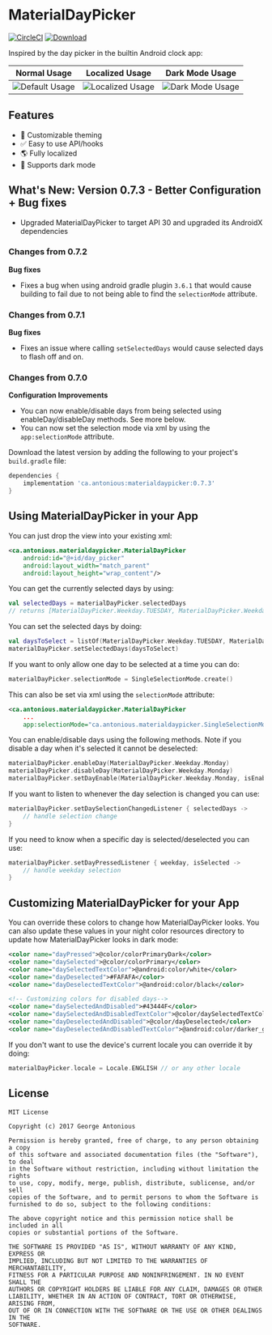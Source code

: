# MaterialDayPicker

[![CircleCI](https://circleci.com/gh/gantonious/MaterialDayPicker.svg?style=svg)](https://circleci.com/gh/gantonious/MaterialDayPicker) [![Download](https://api.bintray.com/packages/gantonious/maven/materialdaypicker/images/download.svg)](https://bintray.com/gantonious/maven/materialdaypicker/_latestVersion)

Inspired by the day picker in the builtin Android clock app:

|Normal Usage|Localized Usage|Dark Mode Usage|
|---|---|---|
|![Default Usage](screenshots/default_usage.gif)|![Localized Usage](screenshots/localized_usage.gif)|![Dark Mode Usage](screenshots/dark_mode_usage.gif)|


## Features
- 🎨 Customizable theming
- ✅ Easy to use API/hooks
- 🌎 Fully localized
- 👻 Supports dark mode

## What's New: Version 0.7.3 - Better Configuration + Bug fixes

- Upgraded MaterialDayPicker to target API 30 and upgraded its AndroidX dependencies

### Changes from 0.7.2

**Bug fixes**
- Fixes a bug when using android gradle plugin `3.6.1` that would cause building to fail due to not being able to find the `selectionMode` attribute.

### Changes from 0.7.1

**Bug fixes**
- Fixes an issue where calling `setSelectedDays` would cause selected days to flash off and on.

### Changes from 0.7.0

**Configuration Improvements**
- You can now enable/disable days from being selected using enableDay/disableDay methods. See more below.
- You can now set the selection mode via xml by using the `app:selectionMode` attribute.

Download the latest version by adding the following to your project's `build.gradle` file:

```groovy
dependencies {
    implementation 'ca.antonious:materialdaypicker:0.7.3'
}
```

## Using MaterialDayPicker in your App

You can just drop the view into your existing xml:

```xml
<ca.antonious.materialdaypicker.MaterialDayPicker
    android:id="@+id/day_picker"
    android:layout_width="match_parent"
    android:layout_height="wrap_content"/>
```

You can get the currently selected days by using:

```kotlin
val selectedDays = materialDayPicker.selectedDays
// returns [MaterialDayPicker.Weekday.TUESDAY, MaterialDayPicker.Weekday.FRIDAY]
```

You can set the selected days by doing:

```kotlin
val daysToSelect = listOf(MaterialDayPicker.Weekday.TUESDAY, MaterialDayPicker.Weekday.FRIDAY)
materialDayPicker.setSelectedDays(daysToSelect)
```

If you want to only allow one day to be selected at a time you can do:

```kotlin
materialDayPicker.selectionMode = SingleSelectionMode.create()
```

This can also be set via xml using the `selectionMode` attribute:

```xml
<ca.antonious.materialdaypicker.MaterialDayPicker
    ...
    app:selectionMode="ca.antonious.materialdaypicker.SingleSelectionMode"/>
```

You can enable/disable days using the following methods. Note if you disable a day when it's selected it cannot be deselected:

```kotlin
materialDayPicker.enableDay(MaterialDayPicker.Weekday.Monday)
materialDayPicker.disableDay(MaterialDayPicker.Weekday.Monday)
materialDayPicker.setDayEnable(MaterialDayPicker.Weekday.Monday, isEnabled = false)
```

If you want to listen to whenever the day selection is changed you can use:

```kotlin
materialDayPicker.setDaySelectionChangedListener { selectedDays ->
    // handle selection change
}
```

If you need to know when a specific day is selected/deselected you can use:


```kotlin
materialDayPicker.setDayPressedListener { weekday, isSelected ->
    // handle weekday selection
}
```

## Customizing MaterialDayPicker for your App

You can override these colors to change how MaterialDayPicker looks. You can also update these values in your night color resources directory to update how MaterialDayPicker looks in dark mode:

```xml
<color name="dayPressed">@color/colorPrimaryDark</color>
<color name="daySelected">@color/colorPrimary</color>
<color name="daySelectedTextColor">@android:color/white</color>
<color name="dayDeselected">#FAFAFA</color>
<color name="dayDeselectedTextColor">@android:color/black</color>

<!-- Customizing colors for disabled days-->
<color name="daySelectedAndDisabled">#43444F</color>
<color name="daySelectedAndDisabledTextColor">@color/daySelectedTextColor</color>
<color name="dayDeselectedAndDisabled">@color/dayDeselected</color>
<color name="dayDeselectedAndDisabledTextColor">@android:color/darker_gray</color>
```

If you don't want to use the device's current locale you can override it by doing:

```kotlin
materialDayPicker.locale = Locale.ENGLISH // or any other locale
```

## License

```
MIT License

Copyright (c) 2017 George Antonious

Permission is hereby granted, free of charge, to any person obtaining a copy
of this software and associated documentation files (the "Software"), to deal
in the Software without restriction, including without limitation the rights
to use, copy, modify, merge, publish, distribute, sublicense, and/or sell
copies of the Software, and to permit persons to whom the Software is
furnished to do so, subject to the following conditions:

The above copyright notice and this permission notice shall be included in all
copies or substantial portions of the Software.

THE SOFTWARE IS PROVIDED "AS IS", WITHOUT WARRANTY OF ANY KIND, EXPRESS OR
IMPLIED, INCLUDING BUT NOT LIMITED TO THE WARRANTIES OF MERCHANTABILITY,
FITNESS FOR A PARTICULAR PURPOSE AND NONINFRINGEMENT. IN NO EVENT SHALL THE
AUTHORS OR COPYRIGHT HOLDERS BE LIABLE FOR ANY CLAIM, DAMAGES OR OTHER
LIABILITY, WHETHER IN AN ACTION OF CONTRACT, TORT OR OTHERWISE, ARISING FROM,
OUT OF OR IN CONNECTION WITH THE SOFTWARE OR THE USE OR OTHER DEALINGS IN THE
SOFTWARE.
```
